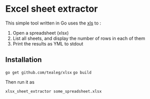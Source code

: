 # Excel sheet extractor

This simple tool written in Go uses the [xls](https://xgithub.com/tealeg/xlsx) to :
1. Open a spreadsheet (xlsx)
2. List all sheets, and display the number of rows in each of them
3. Print the results as YML to stdout

## Installation

`go get github.com/tealeg/xlsx`
`go build`

Then run it as 

```
xlsx_sheet_extractor some_spreadsheet.xlsx
```
